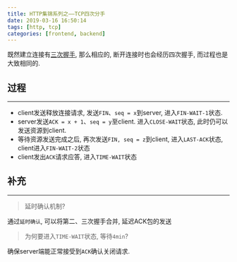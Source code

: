 ```yaml
---
title: HTTP集锦系列之——TCP四次分手
date: 2019-03-16 16:50:14
tags: [http, tcp]
categories: [frontend, backend]
---
```


既然建立连接有[三次握手](https://blog.yyge.top/blog/2019/03/16/HTTP%E9%9B%86%E9%94%A6%E7%B3%BB%E5%88%97%E4%B9%8B%E2%80%94%E2%80%94TCP%E4%B8%89%E6%AC%A1%E6%8F%A1%E6%89%8B/), 那么相应的, 断开连接时也会经历四次握手, 而过程也是大致相同的.


<!-- more -->


## 过程

------

- client发送释放连接请求, 发送`FIN`、`seq = x`到server, 进入`FIN-WAIT-1`状态.
- server发送`ACK = x + 1`、`seq = y`至client. 进入`CLOSE-WAIT`状态, 此时仍可以发送资源到client.
- 等待资源发送完成之后, 再次发送`FIN, seq = z`到client, 进入`LAST-ACK`状态, client进入`FIN-WAIT-2`状态
- client发出`ACK`请求应答, 进入`TIME-WAIT`状态

## 补充

------

> 延时确认机制?

通过`延时确认`, 可以将第二、三次握手合并, 延迟ACK包的发送

> 为何要进入`TIME-WAIT`状态, 等待`4min`?

确保server端能正常接受到`ACK`确认关闭请求.